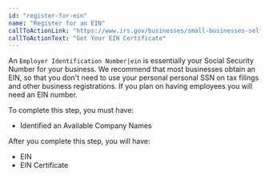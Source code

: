 ```yaml
---
id: "register-for-ein"
name: "Register for an EIN"
callToActionLink: "https://www.irs.gov/businesses/small-businesses-self-employed/apply-for-an-employer-identification-number-ein-online"
callToActionText: "Get Your EIN Certificate"
---
```


An `Employer Identification Number|ein` is essentially your Social Security Number for your business. We recommend that most businesses obtain an EIN, so that you don't need to use your personal personal SSN on tax filings and other business registrations. If you plan on having employees you will need an EIN number.
        
To complete this step, you must have:
- Identified an Available Company Names

After you complete this step, you will have:
- EIN
- EIN Certificate
